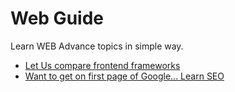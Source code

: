 # Web Guide

Learn WEB Advance topics in simple way.  
- [Let Us compare frontend frameworks](Compare.md)
- [Want to get on first page of Google... Learn SEO](S.E.O.md)
